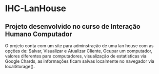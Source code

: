 # IHC-LanHouse
## Projeto desenvolvido no curso de Interação Humano Computador

O projeto conta com um site para adminstração de uma lan house com as opções de: Salvar, Visualizar e Atualizar Cliente, Ocupar um computador, valores diferentes para computadores, visualização de estatisticas via Google Chards, as informações ficam salvas localmente no navegador via localStorage().
